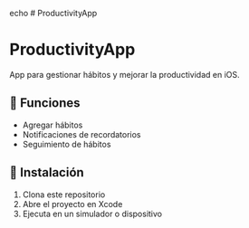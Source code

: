echo # ProductivityApp
# ProductivityApp  
App para gestionar hábitos y mejorar la productividad en iOS.  

## 🚀 Funciones  
- Agregar hábitos  
- Notificaciones de recordatorios  
- Seguimiento de hábitos  

## 📲 Instalación  
1. Clona este repositorio  
2. Abre el proyecto en Xcode  
3. Ejecuta en un simulador o dispositivo  

